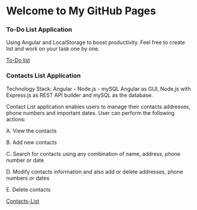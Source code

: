 # Welcome to My GitHub Pages

### To-Do List Application

Using Angular and LocalStorage to boost productivity.
Feel free to create list and work on your task one by one.

[To-Do list](https://manasa01.github.io/listApp/toDoList)

### Contacts List Application

Technology Stack: Angular - Node.js - mySQL
Angular as GUI, Node.js with Express.js as REST API builder and mySQL as the database.

Contact List application enables users to manage their contacts addresses, phone numbers and
important dates. User can perform the following actions:

   A. View the contacts

   B. Add new contacts

   C. Search for contacts using any combination of name, address, phone number or date

   D. Modify contacts information and also add or delete addresses, phone numbers or dates

   E. Delete contacts

[Contacts-List](https://youtu.be/ln-D0h_mMfI)

